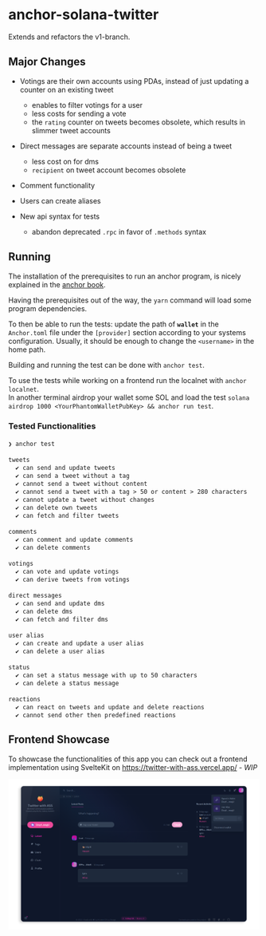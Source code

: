 # anchor-solana-twitter

Extends and refactors the v1-branch.

## Major Changes

-  Votings are their own accounts using PDAs, instead of just updating a counter on an existing tweet

   -  enables to filter votings for a user
   -  less costs for sending a vote
   -  the `rating` counter on tweets becomes obsolete, which results in slimmer tweet accounts

-  Direct messages are separate accounts instead of being a tweet

   -  less cost on for dms
   -  `recipient` on tweet account becomes obsolete

-  Comment functionality

-  Users can create aliases

-  New api syntax for tests

   -  abandon deprecated `.rpc` in favor of `.methods` syntax

## Running

The installation of the prerequisites to run an anchor program, is nicely explained in the [anchor book][1].

Having the prerequisites out of the way, the `yarn` command will load some program dependencies.

To then be able to run the tests: update the path of **`wallet`** in the `Anchor.toml` file under the `[provider]` section according to your systems configuration. Usually, it should be enough to change the `<username>` in the home path.

Building and running the test can be done with `anchor test`.

To use the tests while working on a frontend run the localnet with `anchor localnet`.<br>
In another terminal airdrop your wallet some SOL and load the test `solana airdrop 1000 <YourPhantomWalletPubKey> && anchor run test`.

### Tested Functionalities

```
❯ anchor test                                                                                              

tweets
  ✔ can send and update tweets
  ✔ can send a tweet without a tag
  ✔ cannot send a tweet without content
  ✔ cannot send a tweet with a tag > 50 or content > 280 characters
  ✔ cannot update a tweet without changes
  ✔ can delete own tweets
  ✔ can fetch and filter tweets

comments
  ✔ can comment and update comments
  ✔ can delete comments

votings
  ✔ can vote and update votings
  ✔ can derive tweets from votings

direct messages
  ✔ can send and update dms
  ✔ can delete dms
  ✔ can fetch and filter dms

user alias
  ✔ can create and update a user alias
  ✔ can delete a user alias

status
  ✔ can set a status message with up to 50 characters
  ✔ can delete a status message

reactions
  ✔ can react on tweets and update and delete reactions
  ✔ cannot send other then predefined reactions
```

[1]: https://book.anchor-lang.com/getting_started/installation.html

## Frontend Showcase

To showcase the functionalities of this app you can check out a frontend implementation using SvelteKit on https://twitter-with-ass.vercel.app/ - _WIP_


<a href="https://twitter-with-ass.vercel.app/" target="_blank"><img src="assets/frontend-preview.png" ></a>
